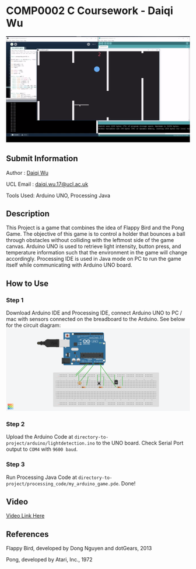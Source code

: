 # COMP0002 C Coursework - Daiqi Wu

![Screenshot](./img/screenshot.png)

## Submit Information

Author : [Daiqi Wu](https://wudaiqi.com)

UCL Email : [daiqi.wu.17@ucl.ac.uk](mailto:daiqi.wu.17@ucl.ac.uk)

Tools Used: Arduino UNO, Processing Java

## Description
This Project is a game that combines the idea of Flappy Bird and the Pong Game. The objective of this game is to control a holder that bounces a ball through obstacles without colliding with the leftmost side of the game canvas. Arduino UNO is used to retrieve light intensity, button press, and temperature information such that the environment in the game will change accordingly. Processing IDE is used in Java mode on PC to run the game itself while communicating with Arduino UNO board.

## How to Use

### Step 1
Download Arduino IDE and Processing IDE, connect Arduino UNO to PC / mac with sensors connected on the breadboard to the Arduino. See below for the circuit diagram:
![Diagram](./img/diagram.png)

### Step 2
Upload the Arduino Code at `directory-to-project/arduino/lightdetection.ino` to the UNO board. Check Serial Port output to `COM4` with `9600 baud`.

### Step 3
Run Processing Java Code at `directory-to-project/processing_code/my_arduino_game.pde`. Done!

## Video
[Video Link Here](https://mediacentral.ucl.ac.uk/Play/15452)

## References

Flappy Bird, developed by Dong Nguyen and dotGears, 2013

Pong, developed by Atari, Inc., 1972


